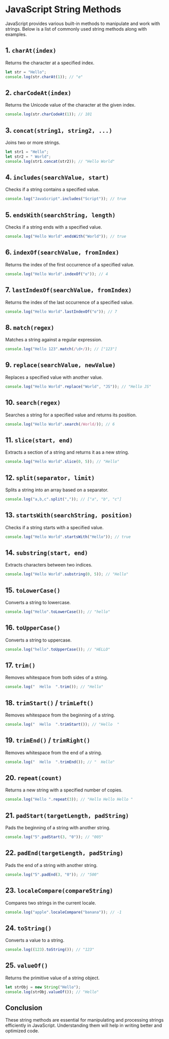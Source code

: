 # JavaScript String Methods

JavaScript provides various built-in methods to manipulate and work with strings. Below is a list of commonly used string methods along with examples.

## 1. `charAt(index)`
Returns the character at a specified index.
```javascript
let str = "Hello";
console.log(str.charAt(1)); // "e"
```

## 2. `charCodeAt(index)`
Returns the Unicode value of the character at the given index.
```javascript
console.log(str.charCodeAt(1)); // 101
```

## 3. `concat(string1, string2, ...)`
Joins two or more strings.
```javascript
let str1 = "Hello";
let str2 = " World";
console.log(str1.concat(str2)); // "Hello World"
```

## 4. `includes(searchValue, start)`
Checks if a string contains a specified value.
```javascript
console.log("JavaScript".includes("Script")); // true
```

## 5. `endsWith(searchString, length)`
Checks if a string ends with a specified value.
```javascript
console.log("Hello World".endsWith("World")); // true
```

## 6. `indexOf(searchValue, fromIndex)`
Returns the index of the first occurrence of a specified value.
```javascript
console.log("Hello World".indexOf("o")); // 4
```

## 7. `lastIndexOf(searchValue, fromIndex)`
Returns the index of the last occurrence of a specified value.
```javascript
console.log("Hello World".lastIndexOf("o")); // 7
```

## 8. `match(regex)`
Matches a string against a regular expression.
```javascript
console.log("Hello 123".match(/\d+/)); // ["123"]
```

## 9. `replace(searchValue, newValue)`
Replaces a specified value with another value.
```javascript
console.log("Hello World".replace("World", "JS")); // "Hello JS"
```

## 10. `search(regex)`
Searches a string for a specified value and returns its position.
```javascript
console.log("Hello World".search(/World/)); // 6
```

## 11. `slice(start, end)`
Extracts a section of a string and returns it as a new string.
```javascript
console.log("Hello World".slice(0, 5)); // "Hello"
```

## 12. `split(separator, limit)`
Splits a string into an array based on a separator.
```javascript
console.log("a,b,c".split(",")); // ["a", "b", "c"]
```

## 13. `startsWith(searchString, position)`
Checks if a string starts with a specified value.
```javascript
console.log("Hello World".startsWith("Hello")); // true
```

## 14. `substring(start, end)`
Extracts characters between two indices.
```javascript
console.log("Hello World".substring(0, 5)); // "Hello"
```

## 15. `toLowerCase()`
Converts a string to lowercase.
```javascript
console.log("Hello".toLowerCase()); // "hello"
```

## 16. `toUpperCase()`
Converts a string to uppercase.
```javascript
console.log("hello".toUpperCase()); // "HELLO"
```

## 17. `trim()`
Removes whitespace from both sides of a string.
```javascript
console.log("  Hello  ".trim()); // "Hello"
```

## 18. `trimStart()` / `trimLeft()`
Removes whitespace from the beginning of a string.
```javascript
console.log("  Hello  ".trimStart()); // "Hello  "
```

## 19. `trimEnd()` / `trimRight()`
Removes whitespace from the end of a string.
```javascript
console.log("  Hello  ".trimEnd()); // "  Hello"
```

## 20. `repeat(count)`
Returns a new string with a specified number of copies.
```javascript
console.log("Hello ".repeat(3)); // "Hello Hello Hello "
```

## 21. `padStart(targetLength, padString)`
Pads the beginning of a string with another string.
```javascript
console.log("5".padStart(3, "0")); // "005"
```

## 22. `padEnd(targetLength, padString)`
Pads the end of a string with another string.
```javascript
console.log("5".padEnd(3, "0")); // "500"
```

## 23. `localeCompare(compareString)`
Compares two strings in the current locale.
```javascript
console.log("apple".localeCompare("banana")); // -1
```

## 24. `toString()`
Converts a value to a string.
```javascript
console.log((123).toString()); // "123"
```

## 25. `valueOf()`
Returns the primitive value of a string object.
```javascript
let strObj = new String("Hello");
console.log(strObj.valueOf()); // "Hello"
```

## Conclusion
These string methods are essential for manipulating and processing strings efficiently in JavaScript. Understanding them will help in writing better and optimized code.